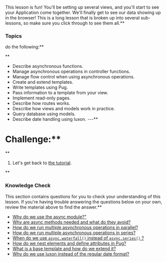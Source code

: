 This lesson is fun! You'll be setting up several views, and you'll start to see your Application come together. We'll finally get to see our data showing up in the browser!  This is a long lesson that is broken up into several sub-lessons, so make sure you click through to see them all.**


###  Topics
  do the following:**


**



- Describe asynchronous functions.
- Manage asynchronous operations in controller functions.
- Manage flow control when using asynchronous operations.
- Create and extend templates.
- Write templates using Pug.
- Pass information to a template from your view.
- Implement read-only pages.
- Describe how routes works.
- Describe how views and models work in practice.
- Query database using models.
- Describe date handling using luxon.
---**


# Challenge:**


<div class="lesson-content__panel" markdown="1">**


1. Let's get back to [the tutorial](https://developer.mozilla.org/en-US/docs/Learn/Server-side/Express_Nodejs/Displaying_data).
</div>**


### Knowledge Check
This section contains questions for you to check your understanding of this lesson. If you're having trouble answering the questions below on your own, review the material above to find the answer.**


- <a class='knowledge-check-link' href="https://developer.mozilla.org/en-US/docs/Learn/Server-side/Express_Nodejs/Displaying_data/flow_control_using_async" title="Asynchronous flow control using async">Why do we use the async module?"</a>
- <a class='knowledge-check-link' href="https://developer.mozilla.org/en-US/docs/Learn/Server-side/Express_Nodejs/Displaying_data/flow_control_using_async/#why_is_this_needed" title="Permalink to Why is this needed?">Why are async methods needed and what do they avoid?</a>
- <a class='knowledge-check-link' href="https://developer.mozilla.org/en-US/docs/Learn/Server-side/Express_Nodejs/Displaying_data/flow_control_using_async/#asynchronous_operations_in_parallel" title="Permalink to Asynchronous operations in parallel">How do we run multiple asynchronous operations in parallel?</a>
- <a class='knowledge-check-link' href="https://developer.mozilla.org/en-US/docs/Learn/Server-side/Express_Nodejs/Displaying_data/flow_control_using_async/#asynchronous_operations_in_series" title="Permalink to Asynchronous operations in series">How do we run multiple asynchronous operations in series?</a>
- <a class='knowledge-check-link' href="https://developer.mozilla.org/en-US/docs/Learn/Server-side/Express_Nodejs/Displaying_data/flow_control_using_async/#dependent_asynchronous_operations_in_series" title="Permalink to Dependent asynchronous operations in series">When do we use `async.waterfall()` instead of `async.series()` ?</a>
- <a class='knowledge-check-link' href="https://developer.mozilla.org/en-US/docs/Learn/Server-side/Express_Nodejs/Displaying_data/Template_primer/#template_syntax" title="Permalink to Template syntax">How do we nest elements and define attributes in Pug?</a>
- <a class='knowledge-check-link' href="https://developer.mozilla.org/en-US/docs/Learn/Server-side/Express_Nodejs/Displaying_data/Template_primer/#extending_templates" title="Permalink to Extending templates">What is a base template and how do we extend it?</a>
- <a class='knowledge-check-link' href="https://developer.mozilla.org/en-US/docs/Learn/Server-side/Express_Nodejs/Displaying_data/Date_formatting_using_moment" title="Permalink to Create the virtual property">Why do we use luxon instead of the regular date format?</a>

